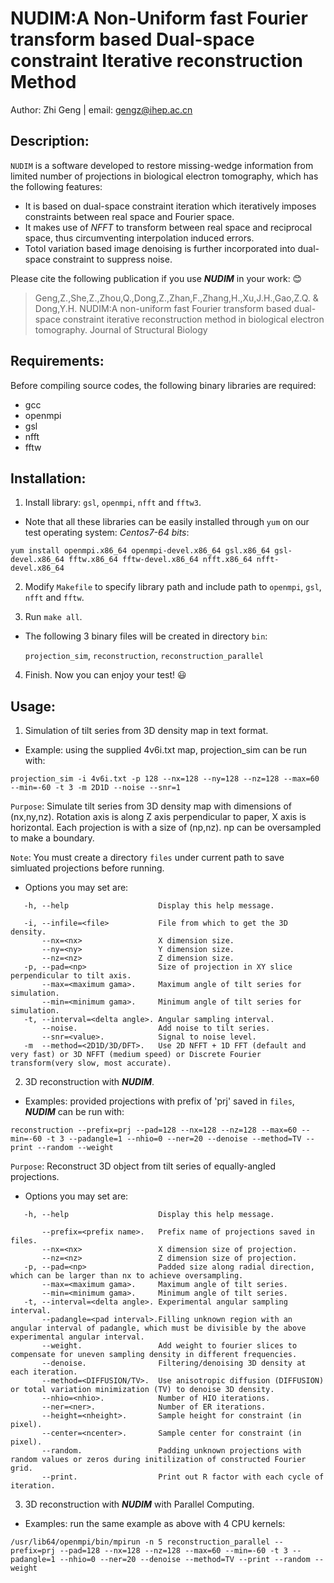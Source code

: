 NUDIM:A Non-Uniform fast Fourier transform based Dual-space constraint Iterative reconstruction Method
===================
Author: Zhi Geng | email: gengz@ihep.ac.cn

Description:
-------------------

`NUDIM` is a software developed to restore missing-wedge information from limited number of projections in biological electron tomography, which has the following features:      
* It is based on dual-space constraint iteration which iteratively imposes constraints between real space and Fourier space.  
* It makes use of *NFFT* to transform between real space and reciprocal space, thus circumventing interpolation induced errors.  
* Totol variation based image denoising is further incorporated into dual-space constraint to suppress noise.  

Please cite the following publication if you use ***NUDIM*** in your work: 😊
> Geng,Z.,She,Z.,Zhou,Q.,Dong,Z.,Zhan,F.,Zhang,H.,Xu,J.H.,Gao,Z.Q. & Dong,Y.H. NUDIM:A non-uniform fast Fourier transform based dual-space constraint iterative reconstruction method in biological electron tomography. Journal of Structural Biology

Requirements:
------------------
Before compiling source codes, the following binary libraries are required:

* gcc
* openmpi
* gsl
* nfft
* fftw

Installation:
------------------

1. Install library: `gsl`, `openmpi`, `nfft` and `fftw3`.  

 * Note that all these libraries can be easily installed through `yum` on our test operating system: *Centos7-64 bits*:  
 
```
yum install openmpi.x86_64 openmpi-devel.x86_64 gsl.x86_64 gsl-devel.x86_64 fftw.x86_64 fftw-devel.x86_64 nfft.x86_64 nfft-devel.x86_64
```

2. Modify `Makefile` to specify library path and include path to `openmpi`, `gsl`, `nfft` and `fftw`.  

3. Run `make all`.
  
 * The following 3 binary files will be created in directory `bin`:
   
   `projection_sim`,   `reconstruction`,   `reconstruction_parallel`  

4. Finish. Now you can enjoy your test! 😃

Usage:
-------------------
1. Simulation of tilt series from 3D density map in text format.  

* Example: using the supplied 4v6i.txt map, projection_sim can be run with:  

```
projection_sim -i 4v6i.txt -p 128 --nx=128 --ny=128 --nz=128 --max=60 --min=-60 -t 3 -m 2D1D --noise --snr=1
```

`Purpose`: Simulate tilt series from 3D density map with dimensions of (nx,ny,nz). Rotation axis is along Z axis perpendicular to paper, X axis is horizontal. Each projection is with a size of (np,nz). np can be oversampled to make a boundary.  

`Note`: You must create a directory `files` under current path to save simluated projections before running.

* Options you may set are:

```
   -h, --help                    Display this help message.

   -i, --infile=<file>           File from which to get the 3D density.
       --nx=<nx>                 X dimension size.
       --ny=<ny>                 Y dimension size.
       --nz=<nz>                 Z dimension size.
   -p, --pad=<np>                Size of projection in XY slice perpendicular to tilt axis.
       --max=<maximum gama>.     Maximum angle of tilt series for simulation.
       --min=<minimum gama>.     Minimum angle of tilt series for simulation.
   -t, --interval=<delta angle>. Angular sampling interval.
       --noise.                  Add noise to tilt series.
       --snr=<value>.            Signal to noise level.
   -m  --method=<2D1D/3D/DFT>.   Use 2D NFFT + 1D FFT (default and very fast) or 3D NFFT (medium speed) or Discrete Fourier transform(very slow, most accurate).
```

2. 3D reconstruction with ***NUDIM***.

* Examples: provided projections with prefix of 'prj' saved in `files`, ***NUDIM*** can be run with:

```
reconstruction --prefix=prj --pad=128 --nx=128 --nz=128 --max=60 --min=-60 -t 3 --padangle=1 --nhio=0 --ner=20 --denoise --method=TV --print --random --weight
```

`Purpose`: Reconstruct 3D object from tilt series of equally-angled projections.

* Options you may set are:

```
   -h, --help                    Display this help message.

       --prefix=<prefix name>.   Prefix name of projections saved in files.
       --nx=<nx>                 X dimension size of projection.
       --nz=<nz>                 Z dimension size of projection.
   -p, --pad=<np>                Padded size along radial direction, which can be larger than nx to achieve oversampling.
       --max=<maximum gama>.     Maximum angle of tilt series.
       --min=<minimum gama>.     Minimum angle of tilt series.
   -t, --interval=<delta angle>. Experimental angular sampling interval.
       --padangle=<pad interval>.Filling unknown region with an angular interval of padangle, which must be divisible by the above experimental angular interval.
       --weight.                 Add weight to fourier slices to compensate for uneven sampling density in different frequencies.
       --denoise.                Filtering/denoising 3D density at each iteration.
       --method=<DIFFUSION/TV>.  Use anisotropic diffusion (DIFFUSION) or total variation minimization (TV) to denoise 3D density.
       --nhio=<nhio>.            Number of HIO iterations.
       --ner=<ner>.              Number of ER iterations.
       --height=<nheight>.       Sample height for constraint (in pixel).
       --center=<ncenter>.       Sample center for constraint (in pixel).
       --random.                 Padding unknown projections with random values or zeros during initilization of constructed Fourier grid.
       --print.                  Print out R factor with each cycle of iteration.
```

3. 3D reconstruction with ***NUDIM*** with Parallel Computing.

* Examples: run the same example as above with 4 CPU kernels:

```
/usr/lib64/openmpi/bin/mpirun -n 5 reconstruction_parallel --prefix=prj --pad=128 --nx=128 --nz=128 --max=60 --min=-60 -t 3 --padangle=1 --nhio=0 --ner=20 --denoise --method=TV --print --random --weight
```
